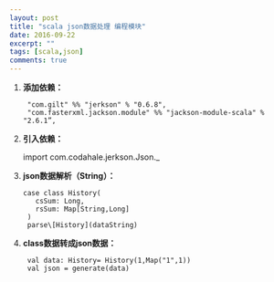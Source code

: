 ```yaml
---
layout: post
title: "scala json数据处理 编程模块"
date: 2016-09-22
excerpt: ""
tags: [scala,json]
comments: true
---
```


1. **添加依赖：**
	
	<pre><code> "com.gilt" %% "jerkson" % "0.6.8",
	"com.fasterxml.jackson.module" %% "jackson-module-scala" % "2.6.1”,</code></pre>

2. **引入依赖：**

	import com.codahale.jerkson.Json._

3. **json数据解析（String）：**

	<pre><code>case class History(
	  csSum: Long,
	  rsSum: Map[String,Long]
	)
	parse\[History](dataString)</code></pre>

4. **class数据转成json数据：**

	<pre><code> val data: History= History(1,Map("1",1))
	val json = generate(data)</code></pre>
